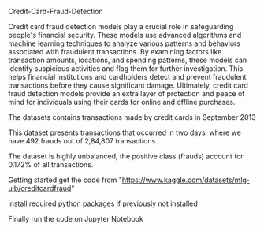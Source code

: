 Credit-Card-Fraud-Detection


Credit card fraud detection models play a crucial role in safeguarding people's financial security. These models use advanced algorithms and machine learning techniques to analyze various patterns and behaviors associated with fraudulent transactions. By examining factors like transaction amounts, locations, and spending patterns, these models can identify suspicious activities and flag them for further investigation. This helps financial institutions and cardholders detect and prevent fraudulent transactions before they cause significant damage. Ultimately, credit card fraud detection models provide an extra layer of protection and peace of mind for individuals using their cards for online and offline purchases.

The datasets contains transactions made by credit cards in September 2013

This dataset presents transactions that occurred in two days, where we have 492 frauds out of 2,84,807 transactions.

The dataset is highly unbalanced, the positive class (frauds) account for 0.172% of all transactions.

Getting started
get the code from "https://www.kaggle.com/datasets/mlg-ulb/creditcardfraud"

install required python packages if previously not installed

Finally run the code on Jupyter Notebook
